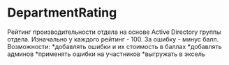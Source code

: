 # DepartmentRating
Рейтинг производительности отдела на основе Active Directory группы отдела. Изначально у каждого рейтинг - 100. За ошибку - минус балл.
Возможности:
*добавлять ошибки и их стоимость в баллах
*добавлять админов
*применять ошибки на участников
*выгружать в эксель
